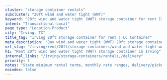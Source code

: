 ```yaml
---
cluster: "storage container rentals"
subcluster: "20ft wind and water tight (WWT)"
keyword: "20ft wind and water tight (WWT) storage container for rent Irving, TX"
intent: "Transactional-Local"
page_type: "Location-Product"
city: "Irving, TX"
title_tag: "Irving 20ft storage container for rent | LC Container"
meta_description: "Buy wind and water tight (WWT) 20ft storage container rent with local delivery in Irving, TX. LC Container — local Since 2003. Request a fast quote today."
url_slug: "/irving/rent/20ft/storage-containers/wind-and-water-tight-wwt"
h1: "Rent 20ft wind and water tight (WWT) storage container in Irving"
internal_links: "/irving/storage-containers/rentals,/delivery"
priority: 1
notes: "State minimum rental terms, monthly rate ranges, delivery/pickup fees, service area."
noindex: false
---
```


<!-- TODO: Add unique city/inventory copy, images, and internal links here. -->
